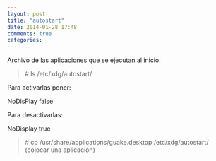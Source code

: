 ```yaml
---
layout: post
title: "autostart"
date: 2014-01-28 17:48
comments: true
categories: 
---
```

Archivo de las aplicaciones que se ejecutan al inicio.

>\# ls /etc/xdg/autostart/

Para activarlas poner:

NoDisPlay false

Para desactivarlas:

NoDisplay true

>\# cp /usr/share/applications/guake.desktop /etc/xdg/autostart/ (colocar una aplicación)

